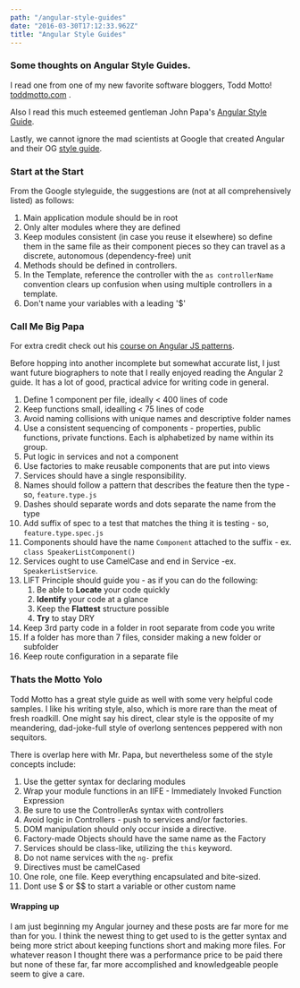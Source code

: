 ```yaml
---
path: "/angular-style-guides"
date: "2016-03-30T17:12:33.962Z"
title: "Angular Style Guides"
---
```


### Some thoughts on Angular Style Guides.

I read one from one of my new favorite software bloggers, Todd Motto! [toddmotto.com](https://toddmotto.com/opinionated-angular-js-styleguide-for-teams/) .

Also I read this much esteemed gentleman John Papa's [Angular Style Guide](https://github.com/johnpapa/angular-styleguide).

Lastly, we cannot ignore the mad scientists at Google that created Angular and their OG [style guide](https://google.github.io/styleguide/angularjs-google-style.html).

### Start at the Start
From the Google styleguide, the suggestions are (not at all comprehensively listed) as follows:

1. Main application module should be in root
2. Only alter modules where they are defined
3. Keep modules consistent (in case you reuse it elsewhere) so define them in the same file as their component pieces so they can travel as a discrete, autonomous (dependency-free) unit
4. Methods should be defined in controllers.
5. In the Template, reference the controller with the `as controllerName` convention clears up confusion when using multiple controllers in a template.
6. Don't name your variables with a leading '$'

### Call Me Big Papa
For extra credit check out his [course on Angular JS patterns](https://www.pluralsight.com/courses/angularjs-patterns-clean-code).

Before hopping into another incomplete but somewhat accurate list, I just want future biographers to note that I really enjoyed reading the Angular 2 guide. It has a lot of good, practical advice for writing code in general.

1. Define 1 component per file, ideally < 400 lines of code
2. Keep functions small, idealling < 75 lines of code
3. Avoid naming collisions with unique names and descriptive folder names
4. Use a consistent sequencing of components - properties, public functions, private functions. Each is alphabetized by name within its group.
5. Put logic in services and not a component
6. Use factories to make reusable components that are put into views
7. Services should have a single responsibility.
8. Names should follow a pattern that describes the feature then the type - so, `feature.type.js`
9. Dashes should separate words and dots separate the name from the type
10. Add suffix of spec to a test that matches the thing it is testing - so, `feature.type.spec.js`
11. Components should have the name `Component` attached to the suffix - ex. `class SpeakerListComponent()`
12. Services ought to use CamelCase and end in Service  -ex. `SpeakerListService`.
13. LIFT Principle should guide you - as if you can do the following:
	1. Be able to **Locate** your code quickly
	2. **Identify** your code at a glance
	3. Keep the **Flattest** structure possible
	4. **Try** to stay DRY
14. Keep 3rd party code in a folder in root separate from code you write
15. If a folder has more than 7 files, consider making a new folder or subfolder
16. Keep route configuration in a separate file

### Thats the Motto Yolo
Todd Motto has a great style guide as well with some very helpful code samples. I like his writing style, also, which is  more rare than the meat of fresh roadkill. One might say his direct, clear style is the opposite of my meandering, dad-joke-full style of overlong sentences peppered with non sequitors.

There is overlap here with Mr. Papa, but nevertheless some of the style concepts include:

1. Use the getter syntax for declaring modules
2. Wrap your module functions in an IIFE - Immediately Invoked Function Expression
3. Be sure to use the ControllerAs syntax with controllers
4. Avoid logic in Controllers - push to services and/or factories.
5. DOM manipulation should only occur inside a directive.
6. Factory-made Objects should have the same name as the Factory
7. Services should be class-like, utilizing the `this` keyword.
8. Do not name services with the `ng-` prefix
9. Directives must be camelCased
10. One role, one file. Keep everything encapsulated and bite-sized.
11. Dont use $ or $$ to start a variable or other custom name

#### Wrapping up
I am just beginning my Angular journey and these posts are far more for me than for you. I think the newest thing to get used to is the getter syntax and being more strict about keeping functions short and making more files. For whatever reason I thought there was a performance price to be paid there but none of these far, far more accomplished and knowledgeable people seem to give a care.
